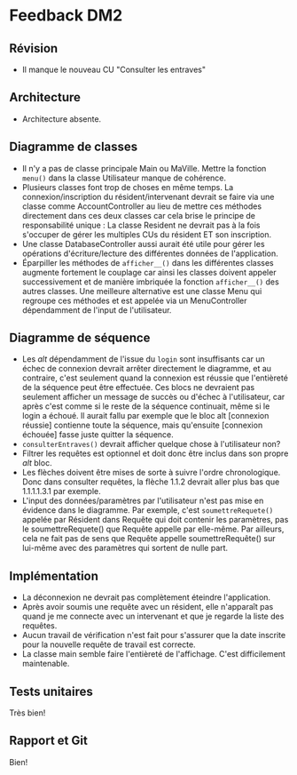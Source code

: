 # Feedback DM2

## Révision

- Il manque le nouveau CU "Consulter les entraves"

## Architecture

- Architecture absente.

## Diagramme de classes

- Il n'y a pas de classe principale Main ou MaVille. Mettre la fonction `menu()` dans la classe Utilisateur manque de 
cohérence. 
- Plusieurs classes font trop de choses en même temps. La connexion/inscription du résident/intervenant devrait se faire via une
classe comme AccountController au lieu de mettre ces méthodes directement dans ces deux classes car cela brise le principe
de responsabilité unique : La classe Resident ne devrait pas à la fois s'occuper de gérer les multiples CUs du résident
ET son inscription. 
- Une classe DatabaseController aussi aurait été utile pour gérer les opérations d'écriture/lecture des différentes
données de l'application. 
- Éparpiller les méthodes de `afficher__()` dans les différentes classes augmente fortement le couplage car ainsi 
les classes doivent appeler successivement et de manière imbriquée la fonction `afficher__()` des autres classes.
Une meilleure alternative est une classe Menu qui regroupe ces méthodes et est appelée via un MenuController 
dépendamment de l'input de l'utilisateur.

## Diagramme de séquence

- Les *alt* dépendamment de l'issue du `login` sont insuffisants car un échec de connexion devrait arrêter directement
le diagramme, et au contraire, c'est seulement quand la connexion est réussie que l'entièreté de la séquence peut être effectuée.
Ces blocs ne devraient pas seulement afficher un message de succès ou d'échec à l'utilisateur, car après c'est comme si le reste de la séquence
continuait, même si le login a échoué.
Il aurait fallu par exemple que le bloc alt \[connexion réussie\] contienne toute la séquence, mais qu'ensuite \[connexion échouée\] fasse juste quitter la séquence.
- `consulterEntraves()` devrait afficher quelque chose à l'utilisateur non?
- Filtrer les requêtes est optionnel et doit donc être inclus dans son propre *alt* bloc. 
- Les flèches doivent être mises de sorte à suivre l'ordre chronologique. Donc dans consulter requêtes, la flèche 1.1.2 devrait aller plus bas
que 1.1.1.1.3.1 par exemple. 
- L'input des données/paramètres par l'utilisateur n'est pas mise en évidence dans le diagramme. Par exemple, c'est 
`soumettreRequete()` appelée par Résident dans Requête qui doit contenir les paramètres, pas le soumettreRequete() que Requête appelle par elle-même.
Par ailleurs, cela ne fait pas de sens que Requête appelle soumettreRequête() sur lui-même avec des paramètres qui sortent de nulle part.

## Implémentation

- La déconnexion ne devrait pas complètement éteindre l'application.
- Après avoir soumis une requête avec un résident, elle n'apparaît pas quand je me connecte avec un intervenant et que je regarde la liste des requêtes.
- Aucun travail de vérification n'est fait pour s'assurer que la date inscrite pour la nouvelle requête de travail est correcte.
- La classe main semble faire l'entièreté de l'affichage. C'est difficilement maintenable.

## Tests unitaires

Très bien!

## Rapport et Git

Bien!